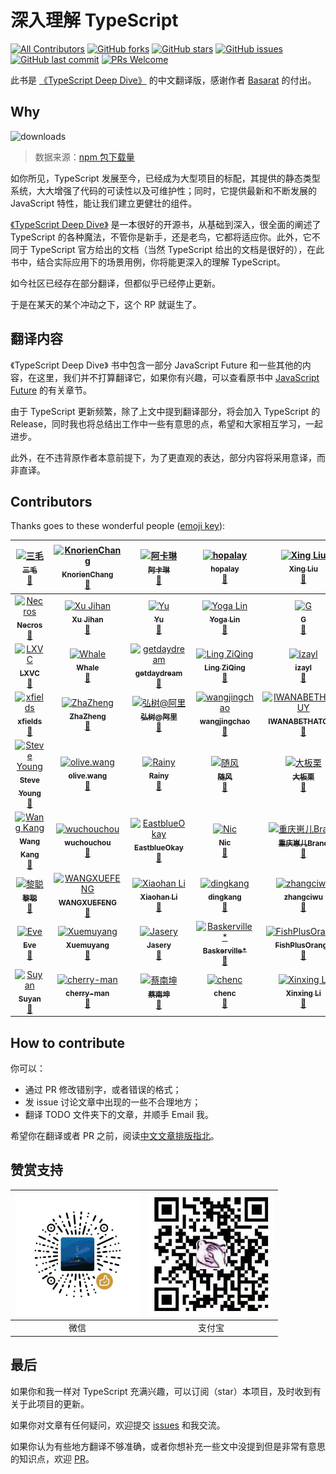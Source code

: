 # 深入理解 TypeScript

[![All Contributors](https://img.shields.io/badge/all_contributors-61-orange.svg?style=flat-square)](#contributors)
[![GitHub forks](https://img.shields.io/github/forks/jkchao/typescript-book-chinese.svg?style=flat-square)](https://github.com/jkchao/typescript-book-chinese/network) [![GitHub stars](https://img.shields.io/github/stars/jkchao/typescript-book-chinese.svg?style=flat-square)](https://github.com/jkchao/typescript-book-chinese/stargazers) [![GitHub issues](https://img.shields.io/github/issues/jkchao/typescript-book-chinese.svg?style=flat-square)](https://github.com/jkchao/typescript-book-chinese/issues)
[![GitHub last commit](https://img.shields.io/github/last-commit/jkchao/typescript-book-chinese.svg?style=flat-square)](https://github.com/jkchao/typescript-book-chinese/commits/master)
[![PRs Welcome](https://img.shields.io/badge/PRs-welcome-brightgreen.svg?style=flat-square)](http://makeapullrequest.com)

此书是 [《TypeScript Deep Dive》](https://github.com/basarat/typescript-book/) 的中文翻译版，感谢作者 [Basarat](https://github.com/basarat) 的付出。

## Why

![downloads](https://github.com/jkchao/typescript-book-chinese/raw/master/docs/.vuepress/public/typescript-downloads.jpg)

> 数据来源：[npm 包下载量](https://npm-stat.com/charts.html?package=typescript&from=2016-01-01&to=2018-07-31)

如你所见，TypeScript 发展至今，已经成为大型项目的标配，其提供的静态类型系统，大大增强了代码的可读性以及可维护性；同时，它提供最新和不断发展的 JavaScript 特性，能让我们建立更健壮的组件。

[《TypeScript Deep Dive》](https://github.com/basarat/typescript-book/) 是一本很好的开源书，从基础到深入，很全面的阐述了 TypeScript 的各种魔法，不管你是新手，还是老鸟，它都将适应你。此外，它不同于 TypeScript 官方给出的文档（当然 TypeScript 给出的文档是很好的），在此书中，结合实际应用下的场景用例，你将能更深入的理解 TypeScript。

如今社区已经存在部分翻译，但都似乎已经停止更新。

于是在某天的某个冲动之下，这个 RP 就诞生了。

## 翻译内容

《TypeScript Deep Dive》 书中包含一部分 JavaScript Future 和一些其他的内容，在这里，我们并不打算翻译它，如果你有兴趣，可以查看原书中 [JavaScript Future](https://basarat.gitbooks.io/typescript/content/docs/future-javascript.html) 的有关章节。

由于 TypeScript 更新频繁，除了上文中提到翻译部分，将会加入 TypeScript 的 Release，同时我也将总结出工作中一些有意思的点，希望和大家相互学习，一起进步。

此外，在不违背原作者本意前提下，为了更直观的表达，部分内容将采用意译，而非直译。

## Contributors

Thanks goes to these wonderful people
([emoji key](https://github.com/kentcdodds/all-contributors#emoji-key)):

<!-- ALL-CONTRIBUTORS-LIST:START - Do not remove or modify this section -->
<!-- prettier-ignore -->
| [<img src="https://avatars3.githubusercontent.com/u/22933931?v=4" width="64px;" alt="三毛"/><br /><sub><b>三毛</b></sub>](https://jkchao.cn)<br />[📖](https://github.com/jkchao/typescript-book-chinese/commits?author=jkchao "Documentation") | [<img src="https://avatars3.githubusercontent.com/u/22536347?v=4" width="64px;" alt="KnorienChang"/><br /><sub><b>KnorienChang</b></sub>](https://github.com/KnorienChang)<br />[📖](https://github.com/jkchao/typescript-book-chinese/commits?author=KnorienChang "Documentation") | [<img src="https://avatars0.githubusercontent.com/u/7829098?v=4" width="64px;" alt="阿卡琳"/><br /><sub><b>阿卡琳</b></sub>](https://github.com/magic-akari)<br />[📖](https://github.com/jkchao/typescript-book-chinese/commits?author=magic-akari "Documentation") | [<img src="https://avatars1.githubusercontent.com/u/2362335?v=4" width="64px;" alt="hopalay"/><br /><sub><b>hopalay</b></sub>](https://github.com/hopalay)<br />[📖](https://github.com/jkchao/typescript-book-chinese/commits?author=hopalay "Documentation") | [<img src="https://avatars1.githubusercontent.com/u/13592559?v=4" width="64px;" alt="Xing Liu"/><br /><sub><b>Xing Liu</b></sub>](http://singsing.io/blog)<br />[📖](https://github.com/jkchao/typescript-book-chinese/commits?author=S1ngS1ng "Documentation") | [<img src="https://avatars1.githubusercontent.com/u/23144765?v=4" width="64px;" alt="chenwangji"/><br /><sub><b>chenwangji</b></sub>](https://github.com/chenwangji)<br />[📖](https://github.com/jkchao/typescript-book-chinese/commits?author=chenwangji "Documentation") | [<img src="https://avatars3.githubusercontent.com/u/28107509?v=4" width="64px;" alt="老农爱盐碱地"/><br /><sub><b>老农爱盐碱地</b></sub>](https://github.com/helloforrestworld)<br />[📖](https://github.com/jkchao/typescript-book-chinese/commits?author=helloforrestworld "Documentation") |
| :---: | :---: | :---: | :---: | :---: | :---: | :---: |
| [<img src="https://avatars2.githubusercontent.com/u/9589686?v=4" width="64px;" alt="Necros"/><br /><sub><b>Necros</b></sub>](http://www.itxuye.com)<br />[📖](https://github.com/jkchao/typescript-book-chinese/commits?author=itxuye "Documentation") | [<img src="https://avatars1.githubusercontent.com/u/8039013?v=4" width="64px;" alt="Xu Jihan"/><br /><sub><b>Xu Jihan</b></sub>](https://xutoto.im)<br />[📖](https://github.com/jkchao/typescript-book-chinese/commits?author=XuToTo "Documentation") | [<img src="https://avatars0.githubusercontent.com/u/7876498?v=4" width="64px;" alt="Yu"/><br /><sub><b>Yu</b></sub>](https://wanan.me/)<br />[📖](https://github.com/jkchao/typescript-book-chinese/commits?author=Yiiu "Documentation") | [<img src="https://avatars0.githubusercontent.com/u/11386122?v=4" width="64px;" alt="Yoga Lin"/><br /><sub><b>Yoga Lin</b></sub>](https://github.com/YogaLin)<br />[📖](https://github.com/jkchao/typescript-book-chinese/commits?author=YogaLin "Documentation") | [<img src="https://avatars2.githubusercontent.com/u/12699258?v=4" width="64px;" alt="G"/><br /><sub><b>G</b></sub>](http://galenjiang.github.io)<br />[📖](https://github.com/jkchao/typescript-book-chinese/commits?author=galenjiang "Documentation") | [<img src="https://avatars3.githubusercontent.com/u/37131109?v=4" width="64px;" alt="Undrum"/><br /><sub><b>Undrum</b></sub>](https://github.com/Undrum)<br />[📖](https://github.com/jkchao/typescript-book-chinese/commits?author=Undrum "Documentation") | [<img src="https://avatars2.githubusercontent.com/u/22429236?v=4" width="64px;" alt="Zong"/><br /><sub><b>Zong</b></sub>](https://zongzi531.com)<br />[📖](https://github.com/jkchao/typescript-book-chinese/commits?author=zongzi531 "Documentation") |
| [<img src="https://avatars0.githubusercontent.com/u/12185175?v=4" width="64px;" alt="LXVC"/><br /><sub><b>LXVC</b></sub>](http://lxvc.github.io)<br />[📖](https://github.com/jkchao/typescript-book-chinese/commits?author=LXVC "Documentation") | [<img src="https://avatars0.githubusercontent.com/u/20592013?v=4" width="64px;" alt="Whale"/><br /><sub><b>Whale</b></sub>](https://github.com/jinrichardJIN)<br />[📖](https://github.com/jkchao/typescript-book-chinese/commits?author=jinrichardJIN "Documentation") | [<img src="https://avatars2.githubusercontent.com/u/23274794?v=4" width="64px;" alt="getdaydream"/><br /><sub><b>getdaydream</b></sub>](https://github.com/getdaydream)<br />[📖](https://github.com/jkchao/typescript-book-chinese/commits?author=getdaydream "Documentation") | [<img src="https://avatars3.githubusercontent.com/u/9999765?v=4" width="64px;" alt="Ling ZiQing"/><br /><sub><b>Ling ZiQing</b></sub>](https://www.onlyling.com)<br />[📖](https://github.com/jkchao/typescript-book-chinese/commits?author=onlyling "Documentation") | [<img src="https://avatars0.githubusercontent.com/u/10740043?v=4" width="64px;" alt="izayl"/><br /><sub><b>izayl</b></sub>](https://github.com/izayl)<br />[📖](https://github.com/jkchao/typescript-book-chinese/commits?author=izayl "Documentation") | [<img src="https://avatars1.githubusercontent.com/u/21151080?v=4" width="64px;" alt="Moorez"/><br /><sub><b>Moorez</b></sub>](http://shenzekun.cn/)<br />[📖](https://github.com/jkchao/typescript-book-chinese/commits?author=shenzekun "Documentation") | [<img src="https://avatars3.githubusercontent.com/u/26736658?v=4" width="64px;" alt="萤火之未"/><br /><sub><b>萤火之未</b></sub>](https://github.com/yepbug)<br />[📖](https://github.com/jkchao/typescript-book-chinese/commits?author=yepbug "Documentation") |
| [<img src="https://avatars1.githubusercontent.com/u/6301070?v=4" width="64px;" alt="xfields"/><br /><sub><b>xfields</b></sub>](https://github.com/xfields)<br />[📖](https://github.com/jkchao/typescript-book-chinese/commits?author=xfields "Documentation") | [<img src="https://avatars0.githubusercontent.com/u/16488686?v=4" width="64px;" alt="ZhaZheng"/><br /><sub><b>ZhaZheng</b></sub>](https://segmentfault.com/u/zhazhengrefn)<br />[📖](https://github.com/jkchao/typescript-book-chinese/commits?author=ZhaZhengRefn "Documentation") | [<img src="https://avatars1.githubusercontent.com/u/2196373?v=4" width="64px;" alt="弘树@阿里"/><br /><sub><b>弘树@阿里</b></sub>](http://webminer.js.org)<br />[📖](https://github.com/jkchao/typescript-book-chinese/commits?author=dickeylth "Documentation") | [<img src="https://avatars2.githubusercontent.com/u/1576121?v=4" width="64px;" alt="wangjingchao"/><br /><sub><b>wangjingchao</b></sub>](https://github.com/dalphyx)<br />[📖](https://github.com/jkchao/typescript-book-chinese/commits?author=dalphyx "Documentation") | [<img src="https://avatars1.githubusercontent.com/u/17974631?v=4" width="64px;" alt="IWANABETHATGUY"/><br /><sub><b>IWANABETHATGUY</b></sub>](https://github.com/IWANABETHATGUY)<br />[📖](https://github.com/jkchao/typescript-book-chinese/commits?author=IWANABETHATGUY "Documentation") | [<img src="https://avatars3.githubusercontent.com/u/19408042?v=4" width="64px;" alt="Payton Tang"/><br /><sub><b>Payton Tang</b></sub>](http://www.pcdeng.com)<br />[📖](https://github.com/jkchao/typescript-book-chinese/commits?author=PaytonTang "Documentation") | [<img src="https://avatars3.githubusercontent.com/u/22462424?v=4" width="64px;" alt="Rem486"/><br /><sub><b>Rem486</b></sub>](https://github.com/Rem486)<br />[📖](https://github.com/jkchao/typescript-book-chinese/commits?author=Rem486 "Documentation") |
| [<img src="https://avatars2.githubusercontent.com/u/11501493?v=4" width="64px;" alt="Steve Young"/><br /><sub><b>Steve Young</b></sub>](https://buptsteve.github.io)<br />[📖](https://github.com/jkchao/typescript-book-chinese/commits?author=BuptStEve "Documentation") | [<img src="https://avatars0.githubusercontent.com/u/17901361?v=4" width="64px;" alt="olive.wang"/><br /><sub><b>olive.wang</b></sub>](http://olivewind.com)<br />[📖](https://github.com/jkchao/typescript-book-chinese/commits?author=olivewind "Documentation") | [<img src="https://avatars1.githubusercontent.com/u/7333266?v=4" width="64px;" alt="Rainy"/><br /><sub><b>Rainy</b></sub>](https://rainylog.com)<br />[📖](https://github.com/jkchao/typescript-book-chinese/commits?author=geekrainy "Documentation") | [<img src="https://avatars2.githubusercontent.com/u/3955437?v=4" width="64px;" alt="随风"/><br /><sub><b>随风</b></sub>](https://github.com/daskyrk)<br />[📖](https://github.com/jkchao/typescript-book-chinese/commits?author=daskyrk "Documentation") | [<img src="https://avatars2.githubusercontent.com/u/7371867?v=4" width="64px;" alt="大板栗"/><br /><sub><b>大板栗</b></sub>](https://justclear.github.io/)<br />[📖](https://github.com/jkchao/typescript-book-chinese/commits?author=JustClear "Documentation") | [<img src="https://avatars0.githubusercontent.com/u/12592949?v=4" width="64px;" alt="Superman"/><br /><sub><b>Superman</b></sub>](https://github.com/superman66)<br />[📖](https://github.com/jkchao/typescript-book-chinese/commits?author=superman66 "Documentation") | [<img src="https://avatars2.githubusercontent.com/u/18691865?v=4" width="64px;" alt="Payton Deng"/><br /><sub><b>Payton Deng</b></sub>](https://github.com/PaytonDeng)<br />[📖](https://github.com/jkchao/typescript-book-chinese/commits?author=PaytonDeng "Documentation") |
| [<img src="https://avatars1.githubusercontent.com/u/11886447?v=4" width="64px;" alt="Wang Kang"/><br /><sub><b>Wang Kang</b></sub>](https://github.com/hgrourou)<br />[📖](https://github.com/jkchao/typescript-book-chinese/commits?author=hgrourou "Documentation") | [<img src="https://avatars2.githubusercontent.com/u/29950066?v=4" width="64px;" alt="wuchouchou"/><br /><sub><b>wuchouchou</b></sub>](https://github.com/w1301625107)<br />[📖](https://github.com/jkchao/typescript-book-chinese/commits?author=w1301625107 "Documentation") | [<img src="https://avatars3.githubusercontent.com/u/13050584?v=4" width="64px;" alt="EastblueOkay"/><br /><sub><b>EastblueOkay</b></sub>](https://github.com/EastblueOkay)<br />[📖](https://github.com/jkchao/typescript-book-chinese/commits?author=EastblueOkay "Documentation") | [<img src="https://avatars2.githubusercontent.com/u/9530270?v=4" width="64px;" alt="Nic"/><br /><sub><b>Nic</b></sub>](https://github.com/xybin1990)<br />[📖](https://github.com/jkchao/typescript-book-chinese/commits?author=xybin1990 "Documentation") | [<img src="https://avatars2.githubusercontent.com/u/20539402?v=4" width="64px;" alt="重庆崽儿Brand"/><br /><sub><b>重庆崽儿Brand</b></sub>](http://www.brandhuang.com)<br />[📖](https://github.com/jkchao/typescript-book-chinese/commits?author=CQBoyBrand "Documentation") | [<img src="https://avatars2.githubusercontent.com/u/17774285?v=4" width="64px;" alt="YanYuan"/><br /><sub><b>YanYuan</b></sub>](http://yanyuanfe.cn)<br />[📖](https://github.com/jkchao/typescript-book-chinese/commits?author=YanYuanFE "Documentation") | [<img src="https://avatars0.githubusercontent.com/u/13215737?v=4" width="64px;" alt="JunaYa"/><br /><sub><b>JunaYa</b></sub>](http://junaya.github.io/)<br />[📖](https://github.com/jkchao/typescript-book-chinese/commits?author=JunaYa "Documentation") |
| [<img src="https://avatars1.githubusercontent.com/u/28621732?v=4" width="64px;" alt="黎聪"/><br /><sub><b>黎聪</b></sub>](https://github.com/licong96)<br />[📖](https://github.com/jkchao/typescript-book-chinese/commits?author=licong96 "Documentation") | [<img src="https://avatars0.githubusercontent.com/u/33458200?v=4" width="64px;" alt="WANGXUEFENG"/><br /><sub><b>WANGXUEFENG</b></sub>](https://github.com/a1055794033)<br />[📖](https://github.com/jkchao/typescript-book-chinese/commits?author=a1055794033 "Documentation") | [<img src="https://avatars2.githubusercontent.com/u/4365899?v=4" width="64px;" alt="Xiaohan Li"/><br /><sub><b>Xiaohan Li</b></sub>](https://hansnow.me)<br />[📖](https://github.com/jkchao/typescript-book-chinese/commits?author=hansnow "Documentation") | [<img src="https://avatars3.githubusercontent.com/u/15643321?v=4" width="64px;" alt="dingkang"/><br /><sub><b>dingkang</b></sub>](https://yuque.com/zhifei)<br />[📖](https://github.com/jkchao/typescript-book-chinese/commits?author=poyiding "Documentation") | [<img src="https://avatars2.githubusercontent.com/u/3340597?v=4" width="64px;" alt="zhangciwu"/><br /><sub><b>zhangciwu</b></sub>](http://zcw.me)<br />[📖](https://github.com/jkchao/typescript-book-chinese/commits?author=zhangciwu "Documentation") | [<img src="https://avatars3.githubusercontent.com/u/25540882?v=4" width="64px;" alt="Jack"/><br /><sub><b>Jack</b></sub>](http://www.seaiceblog.com)<br />[📖](https://github.com/jkchao/typescript-book-chinese/commits?author=sea-ice "Documentation") | [<img src="https://avatars3.githubusercontent.com/u/27674875?v=4" width="64px;" alt="masterZSH"/><br /><sub><b>masterZSH</b></sub>](https://github.com/masterZSH)<br />[📖](https://github.com/jkchao/typescript-book-chinese/commits?author=masterZSH "Documentation") |
| [<img src="https://avatars1.githubusercontent.com/u/30228406?v=4" width="64px;" alt="Eve"/><br /><sub><b>Eve</b></sub>](http://angular.ink)<br />[📖](https://github.com/jkchao/typescript-book-chinese/commits?author=Eve-1995 "Documentation") | [<img src="https://avatars0.githubusercontent.com/u/25718776?v=4" width="64px;" alt="Xuemuyang"/><br /><sub><b>Xuemuyang</b></sub>](http://myoungxue.top)<br />[📖](https://github.com/jkchao/typescript-book-chinese/commits?author=Xuemuyang "Documentation") | [<img src="https://avatars2.githubusercontent.com/u/20091279?v=4" width="64px;" alt="Jasery"/><br /><sub><b>Jasery</b></sub>](https://github.com/Jasery)<br />[📖](https://github.com/jkchao/typescript-book-chinese/commits?author=Jasery "Documentation") | [<img src="https://avatars1.githubusercontent.com/u/21683339?v=4" width="64px;" alt="Baskerville*"/><br /><sub><b>Baskerville*</b></sub>](https://lmislm.com)<br />[📖](https://github.com/jkchao/typescript-book-chinese/commits?author=lmislm "Documentation") | [<img src="https://avatars0.githubusercontent.com/u/22132265?v=4" width="64px;" alt="FishPlusOrange"/><br /><sub><b>FishPlusOrange</b></sub>](https://github.com/FishPlusOrange)<br />[📖](https://github.com/jkchao/typescript-book-chinese/commits?author=FishPlusOrange "Documentation") | [<img src="https://avatars2.githubusercontent.com/u/12277082?v=4" width="64px;" alt="月迷津渡"/><br /><sub><b>月迷津渡</b></sub>](https://blog.daraw.cn/)<br />[📖](https://github.com/jkchao/typescript-book-chinese/commits?author=CodeDaraW "Documentation") | [<img src="https://avatars2.githubusercontent.com/u/16096567?v=4" width="64px;" alt="evinma"/><br /><sub><b>evinma</b></sub>](https://github.com/evinma)<br />[📖](https://github.com/jkchao/typescript-book-chinese/commits?author=evinma "Documentation") |
| [<img src="https://avatars3.githubusercontent.com/u/24221472?v=4" width="64px;" alt="Suyan"/><br /><sub><b>Suyan</b></sub>](http://suyan.moe)<br />[📖](https://github.com/jkchao/typescript-book-chinese/commits?author=suyanhanx "Documentation") | [<img src="https://avatars0.githubusercontent.com/u/5390013?v=4" width="64px;" alt="cherry-man"/><br /><sub><b>cherry-man</b></sub>](https://github.com/luckymore)<br />[📖](https://github.com/jkchao/typescript-book-chinese/commits?author=luckymore "Documentation") | [<img src="https://avatars3.githubusercontent.com/u/21698272?v=4" width="64px;" alt="蔡南坤"/><br /><sub><b>蔡南坤</b></sub>](https://github.com/Cainankun)<br />[📖](https://github.com/jkchao/typescript-book-chinese/commits?author=Cainankun "Documentation") | [<img src="https://avatars0.githubusercontent.com/u/16097887?v=4" width="64px;" alt="chenc"/><br /><sub><b>chenc</b></sub>](https://github.com/cWatermelon)<br />[📖](https://github.com/jkchao/typescript-book-chinese/commits?author=cWatermelon "Documentation") | [<img src="https://avatars3.githubusercontent.com/u/20529542?v=4" width="64px;" alt="Xinxing Li"/><br /><sub><b>Xinxing Li</b></sub>](https://setsuna.wang)<br />[📖](https://github.com/jkchao/typescript-book-chinese/commits?author=lxx2013 "Documentation") |

<!-- ALL-CONTRIBUTORS-LIST:END -->

## How to contribute

你可以：

- 通过 PR 修改错别字，或者错误的格式；
- 发 issue 讨论文章中出现的一些不合理地方；
- 翻译 TODO 文件夹下的文章，并顺手 Email 我。

希望你在翻译或者 PR 之前，阅读[中文文章排版指北](https://github.com/mzlogin/chinese-copywriting-guidelines)。

## 赞赏支持

| <img src="./docs/.vuepress/public/wechat.jpg" width="200px" /> | <img src="./docs/.vuepress/public/zhifubao.jpg" width="200px"> |
| :------------------------------------------------------------: | :------------------------------------------------------------: |
|                              微信                              |                             支付宝                             |

## 最后

如果你和我一样对 TypeScript 充满兴趣，可以订阅（star）本项目，及时收到有关于此项目的更新。

如果你对文章有任何疑问，欢迎提交 [issues](https://github.com/jkchao/typescript-book-chinese/issues) 和我交流。

如果你认为有些地方翻译不够准确，或者你想补充一些文中没提到但是非常有意思的知识点，欢迎 [PR](https://github.com/jkchao/typescript-book-chinese/pulls)。
